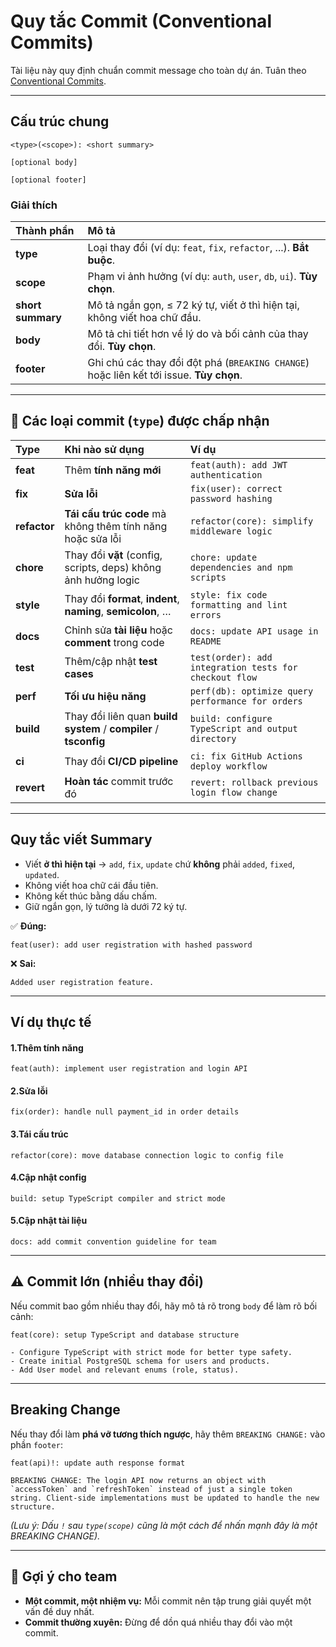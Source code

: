 # Quy tắc Commit (Conventional Commits)

Tài liệu này quy định chuẩn commit message cho toàn dự án.
Tuân theo [Conventional Commits](https://www.conventionalcommits.org/en/v1.0.0/).

---

##  Cấu trúc chung

```
<type>(<scope>): <short summary>

[optional body]

[optional footer]
```

###  Giải thích

| Thành phần | Mô tả |
| :--- | :--- |
| **type** | Loại thay đổi (ví dụ: `feat`, `fix`, `refactor`, ...). **Bắt buộc**. |
| **scope** | Phạm vi ảnh hưởng (ví dụ: `auth`, `user`, `db`, `ui`). **Tùy chọn**. |
| **short summary** | Mô tả ngắn gọn, ≤ 72 ký tự, viết ở thì hiện tại, không viết hoa chữ đầu. |
| **body** | Mô tả chi tiết hơn về lý do và bối cảnh của thay đổi. **Tùy chọn**. |
| **footer** | Ghi chú các thay đổi đột phá (`BREAKING CHANGE`) hoặc liên kết tới issue. **Tùy chọn**. |

---

## 🧠 Các loại commit (`type`) được chấp nhận

| Type | Khi nào sử dụng | Ví dụ |
| :--- | :--- | :--- |
| **feat** | Thêm **tính năng mới** | `feat(auth): add JWT authentication` |
| **fix** | **Sửa lỗi** | `fix(user): correct password hashing` |
| **refactor** | **Tái cấu trúc code** mà không thêm tính năng hoặc sửa lỗi | `refactor(core): simplify middleware logic` |
| **chore** | Thay đổi **vặt** (config, scripts, deps) không ảnh hưởng logic | `chore: update dependencies and npm scripts` |
| **style** | Thay đổi **format**, **indent**, **naming**, **semicolon**, … | `style: fix code formatting and lint errors` |
| **docs** | Chỉnh sửa **tài liệu** hoặc **comment** trong code | `docs: update API usage in README` |
| **test** | Thêm/cập nhật **test cases** | `test(order): add integration tests for checkout flow` |
| **perf** | **Tối ưu hiệu năng** | `perf(db): optimize query performance for orders` |
| **build** | Thay đổi liên quan **build system** / **compiler** / **tsconfig** | `build: configure TypeScript and output directory` |
| **ci** | Thay đổi **CI/CD pipeline** | `ci: fix GitHub Actions deploy workflow` |
| **revert** | **Hoàn tác** commit trước đó | `revert: rollback previous login flow change` |

---

##  Quy tắc viết Summary

*   Viết **ở thì hiện tại** → `add`, `fix`, `update` chứ **không** phải `added`, `fixed`, `updated`.
*   Không viết hoa chữ cái đầu tiên.
*   Không kết thúc bằng dấu chấm.
*   Giữ ngắn gọn, lý tưởng là dưới 72 ký tự.

✅ **Đúng:**

```
feat(user): add user registration with hashed password
```

❌ **Sai:**

```
Added user registration feature.
```

---

## Ví dụ thực tế

#### 1️.Thêm tính năng

```
feat(auth): implement user registration and login API
```

#### 2️.Sửa lỗi

```
fix(order): handle null payment_id in order details
```

#### 3.Tái cấu trúc

```
refactor(core): move database connection logic to config file
```

#### 4.Cập nhật config

```
build: setup TypeScript compiler and strict mode
```

#### 5.Cập nhật tài liệu

```
docs: add commit convention guideline for team
```

---

## ⚠️ Commit lớn (nhiều thay đổi)

Nếu commit bao gồm nhiều thay đổi, hãy mô tả rõ trong `body` để làm rõ bối cảnh:

```
feat(core): setup TypeScript and database structure

- Configure TypeScript with strict mode for better type safety.
- Create initial PostgreSQL schema for users and products.
- Add User model and relevant enums (role, status).
```

---

##  Breaking Change

Nếu thay đổi làm **phá vỡ tương thích ngược**, hãy thêm `BREAKING CHANGE:` vào phần `footer`:

```
feat(api)!: update auth response format

BREAKING CHANGE: The login API now returns an object with `accessToken` and `refreshToken` instead of just a single token string. Client-side implementations must be updated to handle the new structure.
```

*(Lưu ý: Dấu `!` sau `type(scope)` cũng là một cách để nhấn mạnh đây là một BREAKING CHANGE).*

---

## 🧭 Gợi ý cho team

*   **Một commit, một nhiệm vụ:** Mỗi commit nên tập trung giải quyết một vấn đề duy nhất.
*   **Commit thường xuyên:** Đừng để dồn quá nhiều thay đổi vào một commit.